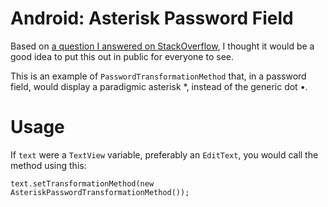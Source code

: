 # Android: Asterisk Password Field
Based on [a question I answered on StackOverflow](http://stackoverflow.com/questions/11597648/in-android-how-to-show-asterisk-in-place-of-dots-in-edittext-having-inputtyp), I thought it would be a good idea to put this out in public for everyone to see.

This is an example of `PasswordTransformationMethod` that, in a password field, would display a paradigmic asterisk *, instead of the generic dot •.

# Usage

If `text` were a `TextView` variable, preferably an `EditText`, you would call the method using this:

	text.setTransformationMethod(new AsteriskPasswordTransformationMethod());
